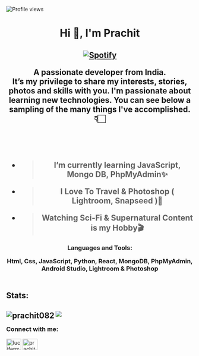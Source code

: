 ![Profile views](https://gpvc.arturio.dev/prachit082)

<h1 align="center">Hi 👋, I'm Prachit</h1>

<h2 align="center">
 
[![Spotify](https://amrohann.vercel.app/api/spotify)](https://open.spotify.com/user/kgzfm4xv0udlhp30f5dhy2uci)

 
A passionate developer from India.
<br>
 It’s my privilege to share my interests, stories, photos and skills with you. I'm passionate about learning new technologies.
 You can see below a sampling of the many things I've accomplished.👇🏻
<br><br>
</h2>

<h2 align="center">
<br>
  
- > I’m currently learning **JavaScript, Mongo DB, PhpMyAdmin**✨

- > I Love To Travel & Photoshop ( Lightroom, Snapseed )📸

- > Watching Sci-Fi & Supernatural Content is my Hobby🎬
</h2>


<h3 align="center">Languages and Tools:
<br>
 
Html, Css, JavaScript, Python, React, MongoDB, PhpMyAdmin, Android Studio, Lightroom & Photoshop
<br><br>
</h3>

<h2 align="left">Stats:
<h2 align="left"> 
 
![](https://github-readme-stats.vercel.app/api?username=prachit082&show_icons=true&theme=tokyonight&count_private=true)
<img align="left" src="https://github-readme-stats.vercel.app/api/top-langs?username=prachit082&show_icons=true&theme=radical&locale=en&layout=compact" alt="prachit082" /></h2>

<h3 align="left">Connect with me:</h3>
<p align="left">
<a href="https://instagram.com/luciferrrr.xo" target="blank"><img align="center" src="https://raw.githubusercontent.com/rahuldkjain/github-profile-readme-generator/master/src/images/icons/Social/instagram.svg" alt="luciferrrr.xo" height="30" width="40" /></a>
<a href="https://linkedin.com/in/prachit-pandit-b61145238/" target="blank"><img align="center" src="https://raw.githubusercontent.com/rahuldkjain/github-profile-readme-generator/master/src/images/icons/Social/linked-in-alt.svg" alt="prachit pandit" height="30" width="40" /></a>
</p>




